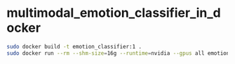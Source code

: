 # multimodal_emotion_classifier_in_docker



```Bash
sudo docker build -t emotion_classifier:1 .
sudo docker run --rm --shm-size=16g --runtime=nvidia --gpus all emotion_classifier:1
```
